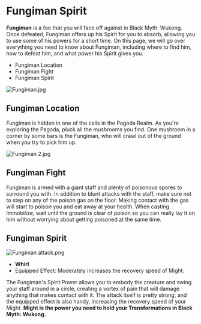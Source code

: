 # Fungiman Spirit

**Fungiman** is a foe that you will face off against in Black Myth: Wukong. Once defeated, Fungiman offers up his Spirit for you to absorb, allowing you to use some of his powers for a short time. On this page, we will go over everything you need to know about Fungiman, including where to find him, how to defeat him, and what power his Spirit gives you. 

  * Fungiman Location
* Fungiman Fight
* Fungiman Spirit

![Fungiman.jpg](https://oyster.ignimgs.com/mediawiki/apis.ign.com/black-myth-wukong/6/6b/Fungiman.jpg)

## Fungiman Location

Fungiman is hidden in one of the cells in the Pagoda Realm. As you're exploring the Pagoda, pluck all the mushrooms you find. One mushroom in a corner by some bars is the Fungiman, who will crawl out of the ground when you try to pick him up. 

![Fungiman 2.jpg](https://oyster.ignimgs.com/mediawiki/apis.ign.com/black-myth-wukong/6/6c/Fungiman_2.jpg)

## Fungiman Fight

Fungiman is armed with a giant staff and plenty of poisonous spores to surround you with. In addition to blunt attacks with the staff, make sure not to step on any of the poison gas on the floor. Making contact with the gas will start to poison you and eat away at your health. When casting Immobilize, wait until the ground is clear of poison so you can really lay it on him without worrying about getting poisoned at the same time. 

## Fungiman Spirit

![Fungiman attack.png](https://oyster.ignimgs.com/mediawiki/apis.ign.com/black-myth-wukong/2/21/Fungiman_attack.png)

  * **Whirl**
  * Equipped Effect: Moderately increases the recovery speed of Might. 

The Fungiman's Spirit Power allows you to embody the creature and swing your staff around in a circle, creating a vortex of pain that will damage anything that makes contact with it. The attack itself is pretty strong, and the equipped effect is also handy, increasing the recovery speed of your Might. **Might is the power you need to hold your Transformations in Black Myth: Wukong.**

